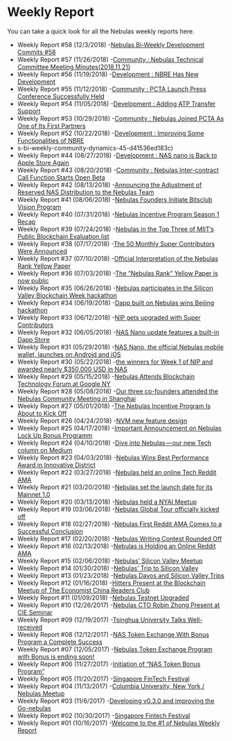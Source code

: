 # Weekly Report

You can take a quick look for all the Nebulas weekly reports here.

- Weekly Report #58 (12/3/2018) -[Nebulas Bi-Weekly Development Commits #58](https://medium.com/@bitsclubPCTA/6319876bde9d)
- Weekly Report #57 (11/26/2018) -[Community : Nebulas Technical Committee Meeting Minutes(2018.11.21)](https://medium.com/nebulasio/nebulas-bi-weekly-community-dynamic-57-5c2bd5e55123)
- Weekly Report #56 (11/19/2018) -[Development : NBRE Has New Development](https://medium.com/nebulasio/nebulas-bi-weekly-development-commits-56-7e460344860)
- Weekly Report #55 (11/12/2018) -[Community : PCTA Launch Press Conference Successfully Held](https://medium.com/nebulasio/nebulas-bi-weekly-community-dynamics-55-1dd219375baf)
- Weekly Report #54 (11/05/2018) -[Development : Adding ATP Transfer Support](https://medium.com/nebulasio/nebulas-bi-weekly-development-commits-update-54-402bf9f34f2f)
- Weekly Report #53 (10/29/2018) -[Community : Nebulas Joined PCTA As One of Its First Partners](https://medium.com/nebulasio/nebulas-bi-weekly-community-dynamics-53-3b6fb628e472)
- Weekly Report #52 (10/22/2018) -[Development : Improving Some Functionalities of NBRE](https://medium.com/nebulasio/nebulas-bi-weekly-development-commits-update-52-bbea4b1e3fc2)
- s-bi-weekly-community-dynamics-45-d41536ed183c)
- Weekly Report #44 (08/27/2018) -[Development : NAS nano is Back to Apple Store Again](https://medium.com/nebulasio/nebulas-bi-weekly-development-commits-update-44-eae480493bc3)
- Weekly Report #43 (08/20/2018) -[Community : Nebulas Inter-contract Call Function Starts Open Beta](https://medium.com/nebulasio/nebulas-weekly-updates-community-dynamics-e398478f2480)
- Weekly Report #42 (08/13/2018) -[Announcing the Adjustment of Reserved NAS Distribution to the Nebulas Team](https://medium.com/nebulasio/nebulas-weekly-report-42-dbdd2f4868f5)
- Weekly Report #41 (08/06/2018) -[Nebulas Founders Initiate Bitsclub Vision Program](https://medium.com/nebulasio/weekly-report-41-nebulas-founders-initiate-bitsclub-vision-program-b6781b7d8d22)
- Weekly Report #40 (07/31/2018) -[Nebulas Incentive Program Season 1 Recap](https://medium.com/nebulasio/nebulas-weekly-report-40-b363ff6de7be)
- Weekly Report #39 (07/24/2018) -[Nebulas in the Top Three of MIIT’s Public Blockchain Evaluation list](https://medium.com/nebulasio/nebulas-weekly-report-39-5179cd127ec9)
- Weekly Report #38 (07/17/2018) -[The 50 Monthly Super Contributors Were Announced](https://medium.com/nebulasio/nebulas-weekly-report-38-8b5b504ba843)
- Weekly Report #37 (07/10/2018) -[Official Interpretation of the Nebulas Rank Yellow Paper](https://medium.com/nebulasio/nebulas-weekly-report-37-b4d3af075f35)
- Weekly Report #36 (07/03/2018) -[The “Nebulas Rank” Yellow Paper is now public](https://medium.com/nebulasio/nebulas-weekly-report-36-dd5d032cf5bb)
- Weekly Report #35 (06/26/2018) -[Nebulas participates in the Silicon Valley Blockchain Week hackathon](https://medium.com/nebulasio/nebulas-weekly-report-35-e777842bc617)
- Weekly Report #34 (06/19/2018) -[Dapp built on Nebulas wins Beijing hackathon](https://medium.com/nebulasio/nebulas-weekly-report-34-strengthened-partnership-with-certik-and-nebulas-included-in-miits-d4d0491f4e54)
- Weekly Report #33 (06/12/2018) -[NIP gets upgraded with Super Contributors](https://medium.com/nebulasio/nebulas-weekly-report-33-2ef8898c4287)
- Weekly Report #32 (06/05/2018) -[NAS Nano update features a built-in Dapp Store](https://medium.com/nebulasio/nebulas-weekly-report-31-742f70b25f63)
- Weekly Report #31 (05/29/2018) -[NAS Nano, the official Nebulas mobile wallet, launches on Android and iOS](https://medium.com/nebulasio/nebulas-weekly-report-31-5562228fdb5f)
- Weekly Report #30 (05/22/2018) -[the winners for Week 1 of NIP and awarded nearly $350,000 USD in NAS](https://medium.com/nebulasio/nebulas-weekly-report-30-11eb2c0955ec)
- Weekly Report #29 (05/15/2018) -[Nebulas Attends Blockchain Technology Forum at Google NY](https://medium.com/nebulasio/nebulas-weekly-report-29-2bff792cb5a5)
- Weekly Report #28 (05/08/2018) -[Our three co-founders attended the Nebulas Community Meeting in Shanghai](https://medium.com/nebulasio/nebulas-weekly-report-28-5d21f1591ed)
- Weekly Report #27 (05/01/2018) -[The Nebulas Incentive Program Is About to Kick Off](https://medium.com/nebulasio/nebulas-weekly-report-27-ff51dfcd9095)
- Weekly Report #26 (04/24/2018) -[NVM new feature design](https://medium.com/nebulasio/nebulas-weekly-report-26-b59d9c7c8705)
- Weekly Report #25 (04/17/2018) -[Important Announcement on Nebulas Lock Up Bonus Programm](https://medium.com/nebulasio/nebulas-weekly-report-25-5938f46bced9)
- Weekly Report #24 (04/10/2018) -[Dive into Nebulas — our new Tech column on Medium](https://medium.com/nebulasio/nebulas-weekly-report-24-bd2b77bfe736)
- Weekly Report #23 (04/03/2018) -[Nebulas Wins Best Performance Award in Innovative District](https://medium.com/nebulasio/nebulas-weekly-report-23-506685a467a6)
- Weekly Report #22 (03/27/2018) -[Nebulas held an online Tech Reddit AMA](https://medium.com/nebulasio/nebulas-weekly-report-22-89d68649f0fe)
- Weekly Report #21 (03/20/2018) -[Nebulas set the launch date for its Mainnet 1.0](https://medium.com/nebulasio/nebulas-weekly-report-21-dc1d7f723cd6)
- Weekly Report #20 (03/13/2018) -[Nebulas held a NYAI Meetup](https://medium.com/nebulasio/nebulas-weekly-report-20-b9311114a6bc)
- Weekly Report #19 (03/06/2018) -[Nebulas Global Tour officially kicked off](https://medium.com/nebulasio/nebulas-weekly-report-19-6804d6de0e18)
- Weekly Report #18 (02/27/2018) -[Nebulas First Reddit AMA Comes to a Successful Conclusion](https://medium.com/nebulasio/nebulas-weekly-report-18-30b7f16798cb)
- Weekly Report #17 (02/20/2018) -[Nebulas Writing Contest Rounded Off](https://medium.com/nebulasio/nebulas-weekly-report-17-758aa5b07cc2)
- Weekly Report #16 (02/13/2018) -[Nebulas is Holding an Online Reddit AMA](https://medium.com/nebulasio/nebulas-weekly-report-16-93a31cac6b59)
- Weekly Report #15 (02/06/2018) -[Nebulas’ Silicon Valley Meetup](https://medium.com/nebulasio/nebulas-weekly-report-15-fc6df577a78a)
- Weekly Report #14 (01/30/2018) -[Nebulas’ Trip to Silicon Valley](https://medium.com/nebulasio/nebulas-weekly-report-14-jan-29th-2018-f3def5ab52ea)
- Weekly Report #13 (01/23/2018) -[Nebulas Davos and Silicon Valley Trips](https://medium.com/nebulasio/nebulas-weekly-report-13-jan-22th-2018-55d6a18a6cdf)
- Weekly Report #12 (01/16/2018) -[Hitters Present at the Blockchain Meetup of The Economist China Readers Club](https://medium.com/nebulasio/nebulas-weekly-report-12-jan-15-2018-675cf0fcafe5)
- Weekly Report #11 (01/09/2018) -[Nebulas Testnet Upgraded](https://medium.com/nebulasio/nebulas-weekly-report-11-jan-8th-2018-5bedebb0c775)
- Weekly Report #10 (12/26/2017) -[Nebulas CTO Robin Zhong Present at CIE Seminar](https://medium.com/nebulasio/nebulas-weekly-report-10-dec-25-2017-58624e9b193e)
- Weekly Report #09 (12/19/2017) -[Tsinghua University Talks Well-received](https://medium.com/nebulasio/nebulas-weekly-report-9-dec-18-2017-abdebbde53c4)
- Weekly Report #08 (12/12/2017) -[NAS Token Exchange With Bonus Program a Complete Success](https://medium.com/nebulasio/nebulas-weekly-report-8-dec-11-2017-bf3709c9c08d)
- Weekly Report #07 (12/05/2017) -[Nebulas Token Exchange Program with Bonus is ending soon!](https://medium.com/nebulasio/nebulas-weekly-report-7-dec-4-2017-88123e8f8b8d)
- Weekly Report #06 (11/27/2017) -[Initiation of “NAS Token Bonus Program”](https://medium.com/nebulasio/nebulas-weekly-report-6-nov-27-2017-b261160b3bea)
- Weekly Report #05 (11/20/2017) -[Singapore FinTech Festival](https://medium.com/nebulasio/nebulas-weekly-report-5-nov-20th-2017-8e186f566a01)
- Weekly Report #04 (11/13/2017) -[Columbia University, New York / Nebulas Meetup](https://medium.com/nebulasio/nebulas-weekly-report-4-nov-13th-2017-c766489655f5)
- Weekly Report #03 (11/6/2017) -[Developing v0.3.0 and improving the Go-nebulas](https://medium.com/nebulasio/nebulas-weekly-report-3-772c2f5ca328)
- Weekly Report #02 (10/30/2017) -[Singapore Fintech Festival](https://medium.com/nebulasio/nebulas-weekly-report-2-oct-30th-2017-3aaba19e4303)
- Weekly Report #01 (10/16/2017) -[Welcome to the #1 of Nebulas Weekly Report](https://medium.com/nebulasio/nebulas-weekly-report-1-oct-16th-2017-2d227914e80c)
